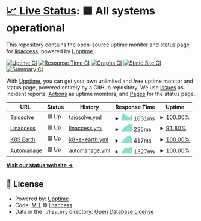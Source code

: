# [📈 Live Status](https://demo.upptime.js.org): <!--live status--> **🟩 All systems operational**

This repository contains the open-source uptime monitor and status page for [linaccess](https://uptime.linaccess.za.net), powered by [Upptime](https://github.com/upptime/upptime).

[![Uptime CI](https://github.com/linaccess/upptime/workflows/Uptime%20CI/badge.svg)](https://github.com/linaccess/upptime/actions?query=workflow%3A%22Uptime+CI%22)
[![Response Time CI](https://github.com/linaccess/upptime/workflows/Response%20Time%20CI/badge.svg)](https://github.com/linaccess/upptime/actions?query=workflow%3A%22Response+Time+CI%22)
[![Graphs CI](https://github.com/linaccess/upptime/workflows/Graphs%20CI/badge.svg)](https://github.com/linaccess/upptime/actions?query=workflow%3A%22Graphs+CI%22)
[![Static Site CI](https://github.com/linaccess/upptime/workflows/Static%20Site%20CI/badge.svg)](https://github.com/linaccess/upptime/actions?query=workflow%3A%22Static+Site+CI%22)
[![Summary CI](https://github.com/linaccess/upptime/workflows/Summary%20CI/badge.svg)](https://github.com/linaccess/upptime/actions?query=workflow%3A%22Summary+CI%22)

With [Upptime](https://upptime.js.org), you can get your own unlimited and free uptime monitor and status page, powered entirely by a GitHub repository. We use [Issues](https://github.com/linaccess/upptime/issues) as incident reports, [Actions](https://github.com/linaccess/upptime/actions) as uptime monitors, and [Pages](https://demo.upptime.js.org) for the status page.

<!--start: status pages-->
<!-- This summary is generated by Upptime (https://github.com/upptime/upptime) -->
<!-- Do not edit this manually, your changes will be overwritten -->
<!-- prettier-ignore -->
| URL | Status | History | Response Time | Uptime |
| --- | ------ | ------- | ------------- | ------ |
| <img alt="" src="https://favicons.githubusercontent.com/www.taiosolve.xyz" height="13"> [Taiosolve](https://www.taiosolve.xyz) | 🟩 Up | [taiosolve.yml](https://github.com/linaccess/upptime/commits/HEAD/history/taiosolve.yml) | <details><summary><img alt="Response time graph" src="./graphs/taiosolve/response-time-week.png" height="20"> 1031ms</summary><br><a href="https://uptime.linaccess.za.net/history/taiosolve"><img alt="Response time 1031" src="https://img.shields.io/endpoint?url=https%3A%2F%2Fraw.githubusercontent.com%2Flinaccess%2Fupptime%2FHEAD%2Fapi%2Ftaiosolve%2Fresponse-time.json"></a><br><a href="https://uptime.linaccess.za.net/history/taiosolve"><img alt="24-hour response time 1031" src="https://img.shields.io/endpoint?url=https%3A%2F%2Fraw.githubusercontent.com%2Flinaccess%2Fupptime%2FHEAD%2Fapi%2Ftaiosolve%2Fresponse-time-day.json"></a><br><a href="https://uptime.linaccess.za.net/history/taiosolve"><img alt="7-day response time 1031" src="https://img.shields.io/endpoint?url=https%3A%2F%2Fraw.githubusercontent.com%2Flinaccess%2Fupptime%2FHEAD%2Fapi%2Ftaiosolve%2Fresponse-time-week.json"></a><br><a href="https://uptime.linaccess.za.net/history/taiosolve"><img alt="30-day response time 1031" src="https://img.shields.io/endpoint?url=https%3A%2F%2Fraw.githubusercontent.com%2Flinaccess%2Fupptime%2FHEAD%2Fapi%2Ftaiosolve%2Fresponse-time-month.json"></a><br><a href="https://uptime.linaccess.za.net/history/taiosolve"><img alt="1-year response time 1031" src="https://img.shields.io/endpoint?url=https%3A%2F%2Fraw.githubusercontent.com%2Flinaccess%2Fupptime%2FHEAD%2Fapi%2Ftaiosolve%2Fresponse-time-year.json"></a></details> | <details><summary><a href="https://uptime.linaccess.za.net/history/taiosolve">100.00%</a></summary><a href="https://uptime.linaccess.za.net/history/taiosolve"><img alt="All-time uptime 100.00%" src="https://img.shields.io/endpoint?url=https%3A%2F%2Fraw.githubusercontent.com%2Flinaccess%2Fupptime%2FHEAD%2Fapi%2Ftaiosolve%2Fuptime.json"></a><br><a href="https://uptime.linaccess.za.net/history/taiosolve"><img alt="24-hour uptime 100.00%" src="https://img.shields.io/endpoint?url=https%3A%2F%2Fraw.githubusercontent.com%2Flinaccess%2Fupptime%2FHEAD%2Fapi%2Ftaiosolve%2Fuptime-day.json"></a><br><a href="https://uptime.linaccess.za.net/history/taiosolve"><img alt="7-day uptime 100.00%" src="https://img.shields.io/endpoint?url=https%3A%2F%2Fraw.githubusercontent.com%2Flinaccess%2Fupptime%2FHEAD%2Fapi%2Ftaiosolve%2Fuptime-week.json"></a><br><a href="https://uptime.linaccess.za.net/history/taiosolve"><img alt="30-day uptime 100.00%" src="https://img.shields.io/endpoint?url=https%3A%2F%2Fraw.githubusercontent.com%2Flinaccess%2Fupptime%2FHEAD%2Fapi%2Ftaiosolve%2Fuptime-month.json"></a><br><a href="https://uptime.linaccess.za.net/history/taiosolve"><img alt="1-year uptime 100.00%" src="https://img.shields.io/endpoint?url=https%3A%2F%2Fraw.githubusercontent.com%2Flinaccess%2Fupptime%2FHEAD%2Fapi%2Ftaiosolve%2Fuptime-year.json"></a></details>
| <img alt="" src="https://favicons.githubusercontent.com/linaccess.za.net" height="13"> [Linaccess](http://linaccess.za.net) | 🟩 Up | [linaccess.yml](https://github.com/linaccess/upptime/commits/HEAD/history/linaccess.yml) | <details><summary><img alt="Response time graph" src="./graphs/linaccess/response-time-week.png" height="20"> 225ms</summary><br><a href="https://uptime.linaccess.za.net/history/linaccess"><img alt="Response time 225" src="https://img.shields.io/endpoint?url=https%3A%2F%2Fraw.githubusercontent.com%2Flinaccess%2Fupptime%2FHEAD%2Fapi%2Flinaccess%2Fresponse-time.json"></a><br><a href="https://uptime.linaccess.za.net/history/linaccess"><img alt="24-hour response time 225" src="https://img.shields.io/endpoint?url=https%3A%2F%2Fraw.githubusercontent.com%2Flinaccess%2Fupptime%2FHEAD%2Fapi%2Flinaccess%2Fresponse-time-day.json"></a><br><a href="https://uptime.linaccess.za.net/history/linaccess"><img alt="7-day response time 225" src="https://img.shields.io/endpoint?url=https%3A%2F%2Fraw.githubusercontent.com%2Flinaccess%2Fupptime%2FHEAD%2Fapi%2Flinaccess%2Fresponse-time-week.json"></a><br><a href="https://uptime.linaccess.za.net/history/linaccess"><img alt="30-day response time 225" src="https://img.shields.io/endpoint?url=https%3A%2F%2Fraw.githubusercontent.com%2Flinaccess%2Fupptime%2FHEAD%2Fapi%2Flinaccess%2Fresponse-time-month.json"></a><br><a href="https://uptime.linaccess.za.net/history/linaccess"><img alt="1-year response time 225" src="https://img.shields.io/endpoint?url=https%3A%2F%2Fraw.githubusercontent.com%2Flinaccess%2Fupptime%2FHEAD%2Fapi%2Flinaccess%2Fresponse-time-year.json"></a></details> | <details><summary><a href="https://uptime.linaccess.za.net/history/linaccess">91.80%</a></summary><a href="https://uptime.linaccess.za.net/history/linaccess"><img alt="All-time uptime 91.80%" src="https://img.shields.io/endpoint?url=https%3A%2F%2Fraw.githubusercontent.com%2Flinaccess%2Fupptime%2FHEAD%2Fapi%2Flinaccess%2Fuptime.json"></a><br><a href="https://uptime.linaccess.za.net/history/linaccess"><img alt="24-hour uptime 91.80%" src="https://img.shields.io/endpoint?url=https%3A%2F%2Fraw.githubusercontent.com%2Flinaccess%2Fupptime%2FHEAD%2Fapi%2Flinaccess%2Fuptime-day.json"></a><br><a href="https://uptime.linaccess.za.net/history/linaccess"><img alt="7-day uptime 91.80%" src="https://img.shields.io/endpoint?url=https%3A%2F%2Fraw.githubusercontent.com%2Flinaccess%2Fupptime%2FHEAD%2Fapi%2Flinaccess%2Fuptime-week.json"></a><br><a href="https://uptime.linaccess.za.net/history/linaccess"><img alt="30-day uptime 91.80%" src="https://img.shields.io/endpoint?url=https%3A%2F%2Fraw.githubusercontent.com%2Flinaccess%2Fupptime%2FHEAD%2Fapi%2Flinaccess%2Fuptime-month.json"></a><br><a href="https://uptime.linaccess.za.net/history/linaccess"><img alt="1-year uptime 91.80%" src="https://img.shields.io/endpoint?url=https%3A%2F%2Fraw.githubusercontent.com%2Flinaccess%2Fupptime%2FHEAD%2Fapi%2Flinaccess%2Fuptime-year.json"></a></details>
| <img alt="" src="https://favicons.githubusercontent.com/k8s.earth" height="13"> [K8S Earth](https://k8s.earth) | 🟩 Up | [k8-s-earth.yml](https://github.com/linaccess/upptime/commits/HEAD/history/k8-s-earth.yml) | <details><summary><img alt="Response time graph" src="./graphs/k8-s-earth/response-time-week.png" height="20"> 417ms</summary><br><a href="https://uptime.linaccess.za.net/history/k8-s-earth"><img alt="Response time 417" src="https://img.shields.io/endpoint?url=https%3A%2F%2Fraw.githubusercontent.com%2Flinaccess%2Fupptime%2FHEAD%2Fapi%2Fk8-s-earth%2Fresponse-time.json"></a><br><a href="https://uptime.linaccess.za.net/history/k8-s-earth"><img alt="24-hour response time 417" src="https://img.shields.io/endpoint?url=https%3A%2F%2Fraw.githubusercontent.com%2Flinaccess%2Fupptime%2FHEAD%2Fapi%2Fk8-s-earth%2Fresponse-time-day.json"></a><br><a href="https://uptime.linaccess.za.net/history/k8-s-earth"><img alt="7-day response time 417" src="https://img.shields.io/endpoint?url=https%3A%2F%2Fraw.githubusercontent.com%2Flinaccess%2Fupptime%2FHEAD%2Fapi%2Fk8-s-earth%2Fresponse-time-week.json"></a><br><a href="https://uptime.linaccess.za.net/history/k8-s-earth"><img alt="30-day response time 417" src="https://img.shields.io/endpoint?url=https%3A%2F%2Fraw.githubusercontent.com%2Flinaccess%2Fupptime%2FHEAD%2Fapi%2Fk8-s-earth%2Fresponse-time-month.json"></a><br><a href="https://uptime.linaccess.za.net/history/k8-s-earth"><img alt="1-year response time 417" src="https://img.shields.io/endpoint?url=https%3A%2F%2Fraw.githubusercontent.com%2Flinaccess%2Fupptime%2FHEAD%2Fapi%2Fk8-s-earth%2Fresponse-time-year.json"></a></details> | <details><summary><a href="https://uptime.linaccess.za.net/history/k8-s-earth">100.00%</a></summary><a href="https://uptime.linaccess.za.net/history/k8-s-earth"><img alt="All-time uptime 100.00%" src="https://img.shields.io/endpoint?url=https%3A%2F%2Fraw.githubusercontent.com%2Flinaccess%2Fupptime%2FHEAD%2Fapi%2Fk8-s-earth%2Fuptime.json"></a><br><a href="https://uptime.linaccess.za.net/history/k8-s-earth"><img alt="24-hour uptime 100.00%" src="https://img.shields.io/endpoint?url=https%3A%2F%2Fraw.githubusercontent.com%2Flinaccess%2Fupptime%2FHEAD%2Fapi%2Fk8-s-earth%2Fuptime-day.json"></a><br><a href="https://uptime.linaccess.za.net/history/k8-s-earth"><img alt="7-day uptime 100.00%" src="https://img.shields.io/endpoint?url=https%3A%2F%2Fraw.githubusercontent.com%2Flinaccess%2Fupptime%2FHEAD%2Fapi%2Fk8-s-earth%2Fuptime-week.json"></a><br><a href="https://uptime.linaccess.za.net/history/k8-s-earth"><img alt="30-day uptime 100.00%" src="https://img.shields.io/endpoint?url=https%3A%2F%2Fraw.githubusercontent.com%2Flinaccess%2Fupptime%2FHEAD%2Fapi%2Fk8-s-earth%2Fuptime-month.json"></a><br><a href="https://uptime.linaccess.za.net/history/k8-s-earth"><img alt="1-year uptime 100.00%" src="https://img.shields.io/endpoint?url=https%3A%2F%2Fraw.githubusercontent.com%2Flinaccess%2Fupptime%2FHEAD%2Fapi%2Fk8-s-earth%2Fuptime-year.json"></a></details>
| <img alt="" src="https://favicons.githubusercontent.com/automanage.co.za" height="13"> [Automanage](http://automanage.co.za) | 🟩 Up | [automanage.yml](https://github.com/linaccess/upptime/commits/HEAD/history/automanage.yml) | <details><summary><img alt="Response time graph" src="./graphs/automanage/response-time-week.png" height="20"> 1327ms</summary><br><a href="https://uptime.linaccess.za.net/history/automanage"><img alt="Response time 1327" src="https://img.shields.io/endpoint?url=https%3A%2F%2Fraw.githubusercontent.com%2Flinaccess%2Fupptime%2FHEAD%2Fapi%2Fautomanage%2Fresponse-time.json"></a><br><a href="https://uptime.linaccess.za.net/history/automanage"><img alt="24-hour response time 1327" src="https://img.shields.io/endpoint?url=https%3A%2F%2Fraw.githubusercontent.com%2Flinaccess%2Fupptime%2FHEAD%2Fapi%2Fautomanage%2Fresponse-time-day.json"></a><br><a href="https://uptime.linaccess.za.net/history/automanage"><img alt="7-day response time 1327" src="https://img.shields.io/endpoint?url=https%3A%2F%2Fraw.githubusercontent.com%2Flinaccess%2Fupptime%2FHEAD%2Fapi%2Fautomanage%2Fresponse-time-week.json"></a><br><a href="https://uptime.linaccess.za.net/history/automanage"><img alt="30-day response time 1327" src="https://img.shields.io/endpoint?url=https%3A%2F%2Fraw.githubusercontent.com%2Flinaccess%2Fupptime%2FHEAD%2Fapi%2Fautomanage%2Fresponse-time-month.json"></a><br><a href="https://uptime.linaccess.za.net/history/automanage"><img alt="1-year response time 1327" src="https://img.shields.io/endpoint?url=https%3A%2F%2Fraw.githubusercontent.com%2Flinaccess%2Fupptime%2FHEAD%2Fapi%2Fautomanage%2Fresponse-time-year.json"></a></details> | <details><summary><a href="https://uptime.linaccess.za.net/history/automanage">100.00%</a></summary><a href="https://uptime.linaccess.za.net/history/automanage"><img alt="All-time uptime 100.00%" src="https://img.shields.io/endpoint?url=https%3A%2F%2Fraw.githubusercontent.com%2Flinaccess%2Fupptime%2FHEAD%2Fapi%2Fautomanage%2Fuptime.json"></a><br><a href="https://uptime.linaccess.za.net/history/automanage"><img alt="24-hour uptime 100.00%" src="https://img.shields.io/endpoint?url=https%3A%2F%2Fraw.githubusercontent.com%2Flinaccess%2Fupptime%2FHEAD%2Fapi%2Fautomanage%2Fuptime-day.json"></a><br><a href="https://uptime.linaccess.za.net/history/automanage"><img alt="7-day uptime 100.00%" src="https://img.shields.io/endpoint?url=https%3A%2F%2Fraw.githubusercontent.com%2Flinaccess%2Fupptime%2FHEAD%2Fapi%2Fautomanage%2Fuptime-week.json"></a><br><a href="https://uptime.linaccess.za.net/history/automanage"><img alt="30-day uptime 100.00%" src="https://img.shields.io/endpoint?url=https%3A%2F%2Fraw.githubusercontent.com%2Flinaccess%2Fupptime%2FHEAD%2Fapi%2Fautomanage%2Fuptime-month.json"></a><br><a href="https://uptime.linaccess.za.net/history/automanage"><img alt="1-year uptime 100.00%" src="https://img.shields.io/endpoint?url=https%3A%2F%2Fraw.githubusercontent.com%2Flinaccess%2Fupptime%2FHEAD%2Fapi%2Fautomanage%2Fuptime-year.json"></a></details>

<!--end: status pages-->

[**Visit our status website →**](https://demo.upptime.js.org)

## 📄 License

- Powered by: [Upptime](https://github.com/upptime/upptime)
- Code: [MIT](./LICENSE) © [linaccess](https://demo.upptime.js.org)
- Data in the `./history` directory: [Open Database License](https://opendatacommons.org/licenses/odbl/1-0/)
